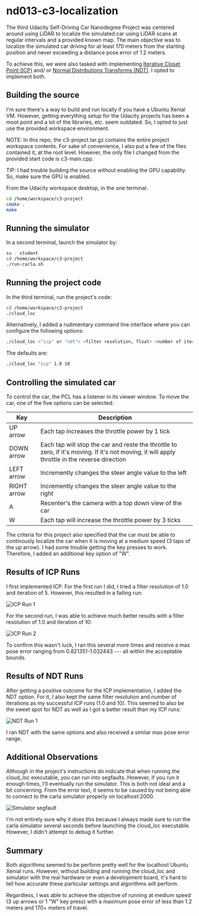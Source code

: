# nd013-c3-localization
The third Udacity Self-Driving Car Nanodegree Project was centered around using LiDAR to localize the simulated car using LiDAR scans at regular intervals and a provided known map. The main objective was to localize the simulated car driving for at least 170 meters from the starting position and never exceeding a distance pose error of 1.2 meters.

To achieve this, we were also tasked with implementing [Iterative Closet Point (ICP)](https://en.wikipedia.org/wiki/Iterative_closest_point) and/ or [Normal Distributions Transforms (NDT)](https://en.wikipedia.org/wiki/Normal_distributions_transform). I opted to implement both.

## Building the source

I'm sure there's a way to build and run locally if you have a Ubuntu Xenial VM. However, getting everything setup for the Udacity projects has been a moot point and a lot of the libraries, etc. seem outdated. So, I opted to just use the provided workspace environment.

NOTE: In this repo, the c3-project.tar.gz contains the entire project workspace contents. For sake of convenience, I also put a few of the files contained it, at the root level. However, the only file I changed from the provided start code is c3-main.cpp.

TIP: I had trouble building the source without enabling the GPU capability. So, make sure the GPU is enabled.

From the Udacity workspace desktop, in the one terminal:

```bash
cd /home/workspace/c3-project
cmake .
make
```

## Running the simulator
In a second terminal, launch the simulator by:

```bash
su - student
cd /home/workspace/c3-project
./run-carla.sh
```

## Running the project code
In the third terminal, run the project's code:

```bash
cd /home/workspace/c3-project
./cloud_loc
```

Alternatively, I added a rudimentary command line interface where you can configure the following options:

```bash
./cloud_loc <"icp" or "ndt"> <filter resolution, float> <number of iterations, int>
```

The defaults are:

```bash
./cloud_loc "icp" 1.0 10
```

## Controlling the simulated car

To control the car, the PCL has a listener in its viewer window. To move the car, one of the five options can be selected:

| Key | Description |
----------- | ----------- |
| UP arrow | Each tap increases the throttle power by 1 tick |
| DOWN arrow | Each tap will stop the car and reste the throttle to zero, if it's moving. If it's not moving, it will apply throttle in the reverse direction |
| LEFT arrow | Incremently changes the steer angle value to the left |
| RIGHT arrow | Incremently changes the steer angle value to the right |
| A | Recenter's the camera with a top down view of the car |
| W | Each tap will increase the throttle power by 3 ticks |

The criteria for this project also specified that the car must be able to continously localize the car when it is moving at a medium speed (3 taps of the up arrow). I had some trouble getting the key presses to work. Therefore, I added an additional key option of "W".

## Results of ICP Runs

I first implemented ICP. For the first run I did, I tried a filter resolution of 1.0 and iteration of 5. However, this resulted in a failing run:

![ICP Run 1](imgs/icp_filter1_iter5_run.PNG "ICP Run 1")

For the second run, I was able to achieve much better results with a filter resolution of 1.0 and iteration of 10:

![ICP Run 2](imgs/icp_filter1_iter10_run.PNG "ICP Run 2")

To confirm this wasn't luck, I ran this several more times and receive a max pose error ranging from 0.821351-1.032443 --- all within the acceptable bounds.

## Results of NDT Runs

After getting a positive outcome for the ICP implementation, I added the NDT option. For it, I also kept the same filter resolution and number of iterations as my successful ICP runs (1.0 and 10). This seemed to also be the sweet spot for NDT as well as I got a better result than my ICP runs:

![NDT Run 1](imgs/ndt_filter1_iter10.PNG "NDT Run 1")

I ran NDT with the same options and also received a similar max pose error range.

## Additional Observations

Although in the project's instructions do indicate that when running the cloud_loc executable, you can run into segfaults. However, if you run it enough times, I'll eventually run the simulator. This is both not ideal and a bit concerning. From the error text, it seems to be caused by not being able to connect to the carla simulator properly on localhost:2000.

![Simulator segfault](imgs/segfault_error.PNG "Simulator segfault")

I'm not entirely sure why it does this because I always made sure to run the carla simulator several seconds before launching the cloud_loc executable. However, I didn't attempt to debug it further.

## Summary

Both algorithms seemed to be perform pretty well for the localhost Ubuntu Xenial runs. However, without building and running the cloud_loc and simulator with the real hardware or even a development board, it's hard to tell how accurate these particular settings and algorithms will perform.

Regardless, I was able to achieve the objective of running at medium speed (3 up arrows or 1 "W" key press) with a maximum pose error of less than 1.2 meters and 170+ meters of travel.

